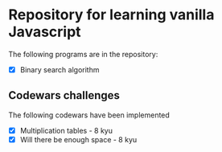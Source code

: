 # Repository for learning vanilla Javascript

The following programs are in the repository:

* [x] Binary search algorithm


## Codewars challenges
The following codewars have been implemented

* [x] Multiplication tables - 8 kyu
* [x] Will there be enough space - 8 kyu
